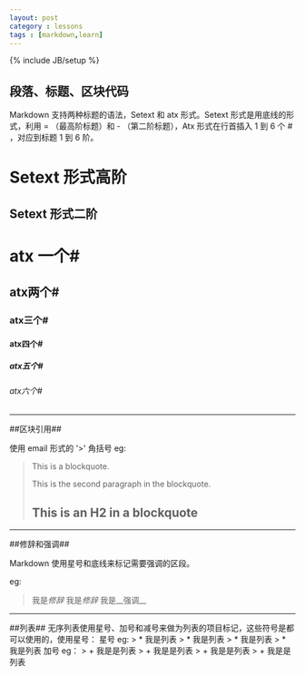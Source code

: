 ```yaml
---
layout: post
category : lessons
tags : [markdown,learn]
---
```

{% include JB/setup %}

## 段落、标题、区块代码 ##


Markdown 支持两种标题的语法，Setext 和 atx 形式。Setext 形式是用底线的形式，利用 = （最高阶标题）和 - （第二阶标题），Atx 形式在行首插入 1 到 6 个 # ，对应到标题 1 到 6 阶。

Setext 形式高阶
===============
Setext 形式二阶
---------------
# atx 一个# #
## atx两个# ##
### atx三个# ###
#### atx四个# ####
##### atx五个# ##### 
###### atx六个# ###### 

<hr>
##区块引用##

使用 email 形式的 '>' 角括号
eg:
> This is a blockquote.
> 
> This is the second paragraph in the blockquote.
>
> ## This is an H2 in a blockquote

<hr>

##修辞和强调##

Markdown 使用星号和底线来标记需要强调的区段。

eg:
> 我是*修辞*
> 我是*修辞*
> 我是__强调__

<hr>
##列表##
无序列表使用星号、加号和减号来做为列表的项目标记，这些符号是都可以使用的，使用星号：
星号
eg:
> * 我是列表
> * 我是列表
> * 我是列表
> * 我是列表
加号
eg：
> + 我是是列表
> + 我是是列表
> + 我是是列表
> + 我是是列表